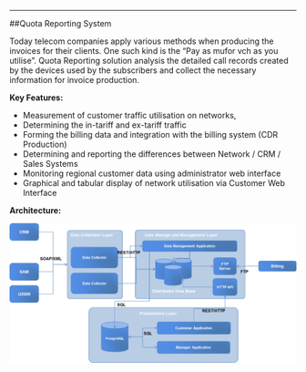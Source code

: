 - - -
##Quota Reporting System

Today telecom companies apply various methods when producing the invoices for their clients. One such kind is the “Pay as mufor vch as you utilise”. Quota Reporting solution analysis the detailed call records created by the devices used by the subscribers and collect the necessary information for invoice production. 

**Key Features:**

- Measurement of customer traffic utilisation on networks,
- Determining the in-tariff and ex-tariff traffic
- Forming the billing data and integration with the billing system (CDR Production)
- Determining and reporting the differences between Network / CRM / Sales Systems
- Monitoring regional customer data using administrator web interface 
- Graphical and tabular display of network utilisation via Customer Web Interface

**Architecture:**

![Quota](images/uploads/page/en/Quota.png)